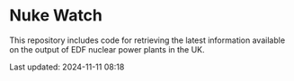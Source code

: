 # Nuke Watch

This repository includes code for retrieving the latest information available on the output of EDF nuclear power plants in the UK.

Last updated: 2024-11-11 08:18